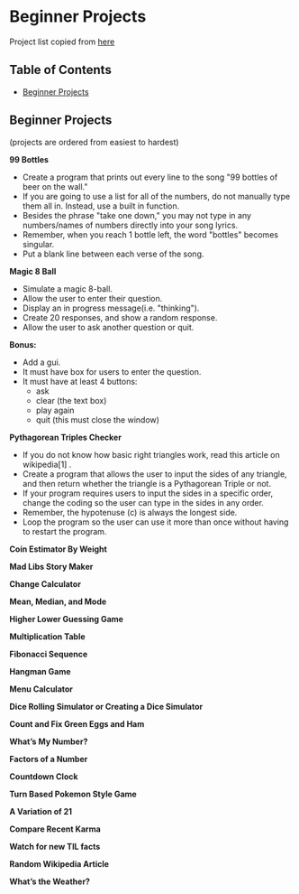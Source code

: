Beginner Projects
=======
Project list copied from [here](https://docs.google.com/document/d/1TyqD2_oDtiQIh_Y55J5RfeA91JJECc97xYIKM112H9I/edit?usp=sharing)

## Table of Contents 
- [Beginner Projects](https://github.com/alfredmuffin/Beginner-Projects#beginner-projects)

Beginner Projects
-----------
(projects are ordered from easiest to hardest)

**99 Bottles**
- Create a program that prints out every line to the song "99 bottles of beer on the wall."
- If you are going to use a list for all of the numbers, do not manually type them all in. Instead, use a built in function.
- Besides the phrase "take one down," you may not type in any numbers/names of numbers directly into your song lyrics.
- Remember, when you reach 1 bottle left, the word "bottles" becomes singular.
- Put a blank line between each verse of the song.

**Magic 8 Ball**
- Simulate a magic 8-ball.
- Allow the user to enter their question.
- Display an in progress message(i.e. "thinking").
- Create 20 responses, and show a random response.
- Allow the user to ask another question or quit.

**Bonus:**
- Add a gui.
- It must have box for users to enter the question.
- It must have at least 4 buttons: 
  - ask
  - clear (the text box)
  - play again
  - quit (this must close the window)

**Pythagorean Triples Checker**
- If you do not know how basic right triangles work, read this article on wikipedia[1] .
- Create a program that allows the user to input the sides of any triangle, and then return whether the triangle is a Pythagorean Triple or not.
- If your program requires users to input the sides in a specific order, change the coding so the user can type in the sides in any order. 
- Remember, the hypotenuse (c) is always the longest side.
- Loop the program so the user can use it more than once without having to restart the program.

**Coin Estimator By Weight**

**Mad Libs Story Maker**

**Change Calculator**

**Mean, Median, and Mode**

**Higher Lower Guessing Game**

**Multiplication Table**

**Fibonacci Sequence**

**Hangman Game**

**Menu Calculator**

**Dice Rolling Simulator or Creating a Dice Simulator**

**Count and Fix Green Eggs and Ham**

**What’s My Number?**

**Factors of a Number**

**Countdown Clock**

**Turn Based Pokemon Style Game**

**A Variation of 21**

**Compare Recent Karma**

**Watch for new TIL facts**

**Random Wikipedia Article**

**What’s the Weather?**

